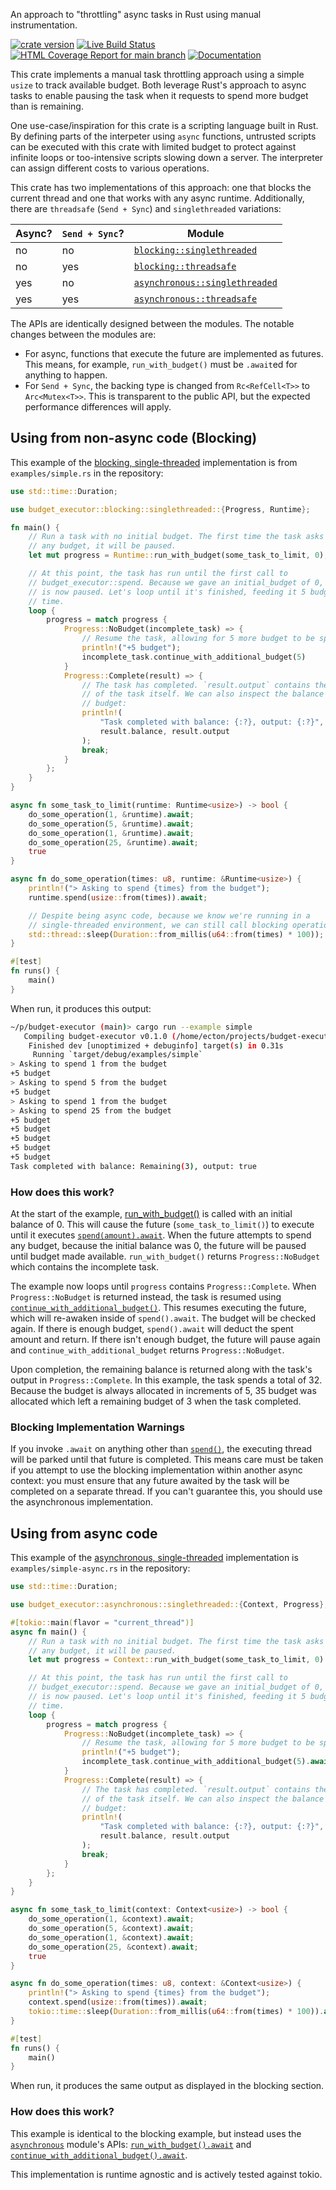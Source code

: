 An approach to "throttling" async tasks in Rust using manual instrumentation.

[![crate version](https://img.shields.io/crates/v/budget-executor.svg)](https://crates.io/crates/budget-executor)
[![Live Build Status](https://img.shields.io/github/workflow/status/khonsulabs/budget-executor/Tests/main)](https://github.com/khonsulabs/budget-executor/actions?query=workflow:Tests)
[![HTML Coverage Report for `main` branch](https://khonsulabs.github.io/budget-executor/coverage/badge.svg)](https://khonsulabs.github.io/budget-executor/coverage/)
[![Documentation](https://img.shields.io/badge/docs-main-informational)](https://khonsulabs.github.io/budget-executor/main/budget_executor)

This crate implements a manual task throttling approach using a simple `usize` to
track available budget. Both leverage Rust's approach to async tasks to enable
pausing the task when it requests to spend more budget than is remaining.

One use-case/inspiration for this crate is a scripting language built in Rust.
By defining parts of the interpeter using `async` functions, untrusted scripts
can be executed with this crate with limited budget to protect against infinite
loops or too-intensive scripts slowing down a server. The interpreter can assign
different costs to various operations.

This crate has two implementations of this approach: one that blocks the current
thread and one that works with any async runtime. Additionally, there are
`threadsafe` (`Send + Sync`) and `singlethreaded` variations:

| Async? | `Send + Sync`? | Module                                                          |
|--------|----------------|-----------------------------------------------------------------|
| no     | no             | [`blocking::singlethreaded`](blocking::singlethreaded)             |
| no     | yes            | [`blocking::threadsafe`](blocking::threadsafe)                 |
| yes    | no             | [`asynchronous::singlethreaded`](asynchronous::singlethreaded) |
| yes    | yes            | [`asynchronous::threadsafe`](asynchronous::threadsafe)         |

The APIs are identically designed between the modules. The notable changes
between the modules are:

- For async, functions that execute the future are implemented as futures. This
  means, for example, `run_with_budget()` must be `.await`ed for anything to
  happen.
- For `Send + Sync`, the backing type is changed from `Rc<RefCell<T>>` to
  `Arc<Mutex<T>>`. This is transparent to the public API, but the expected
  performance differences will apply.

## Using from non-async code (Blocking)

This example of the [blocking, single-threaded](blocking::singlethreaded) implementation is
from `examples/simple.rs` in the repository:

```rust
use std::time::Duration;

use budget_executor::blocking::singlethreaded::{Progress, Runtime};

fn main() {
    // Run a task with no initial budget. The first time the task asks to spend
    // any budget, it will be paused.
    let mut progress = Runtime::run_with_budget(some_task_to_limit, 0);

    // At this point, the task has run until the first call to
    // budget_executor::spend. Because we gave an initial_budget of 0, the future
    // is now paused. Let's loop until it's finished, feeding it 5 budget at a
    // time.
    loop {
        progress = match progress {
            Progress::NoBudget(incomplete_task) => {
                // Resume the task, allowing for 5 more budget to be spent.
                println!("+5 budget");
                incomplete_task.continue_with_additional_budget(5)
            }
            Progress::Complete(result) => {
                // The task has completed. `result.output` contains the output
                // of the task itself. We can also inspect the balance of the
                // budget:
                println!(
                    "Task completed with balance: {:?}, output: {:?}",
                    result.balance, result.output
                );
                break;
            }
        };
    }
}

async fn some_task_to_limit(runtime: Runtime<usize>) -> bool {
    do_some_operation(1, &runtime).await;
    do_some_operation(5, &runtime).await;
    do_some_operation(1, &runtime).await;
    do_some_operation(25, &runtime).await;
    true
}

async fn do_some_operation(times: u8, runtime: &Runtime<usize>) {
    println!("> Asking to spend {times} from the budget");
    runtime.spend(usize::from(times)).await;

    // Despite being async code, because we know we're running in a
    // single-threaded environment, we can still call blocking operations.
    std::thread::sleep(Duration::from_millis(u64::from(times) * 100));
}

#[test]
fn runs() {
    main()
}

```

When run, it produces this output:

```sh
~/p/budget-executor (main)> cargo run --example simple
   Compiling budget-executor v0.1.0 (/home/ecton/projects/budget-executor)
    Finished dev [unoptimized + debuginfo] target(s) in 0.31s
     Running `target/debug/examples/simple`
> Asking to spend 1 from the budget
+5 budget
> Asking to spend 5 from the budget
+5 budget
> Asking to spend 1 from the budget
> Asking to spend 25 from the budget
+5 budget
+5 budget
+5 budget
+5 budget
+5 budget
Task completed with balance: Remaining(3), output: true
```

### How does this work?

At the start of the example, [run_with_budget()](blocking::singlethreaded::Runtime::run_with_budget) is called with
an initial balance of 0. This will cause the future (`some_task_to_limit()`) to
execute until it executes [`spend(amount).await`](spend). When the future
attempts to spend any budget, because the initial balance was 0, the future will
be paused until budget made available. `run_with_budget()` returns
`Progress::NoBudget` which contains the incomplete task.

The example now loops until `progress` contains `Progress::Complete`. When
`Progress::NoBudget` is returned instead, the task is resumed using
[`continue_with_additional_budget()`](blocking::singlethreaded::IncompleteFuture::continue_with_additional_budget). This resumes
executing the future, which will re-awaken inside of `spend().await`. The budget
will be checked again. If there is enough budget, `spend().await` will deduct
the spent amount and return. If there isn't enough budget, the future will pause again and `continue_with_additional_budget` returns `Progress::NoBudget`.

Upon completion, the remaining balance is returned along with the task's output
in `Progress::Complete`. In this example, the task spends a total of 32. Because
the budget is always allocated in increments of 5, 35 budget was allocated which
left a remaining budget of 3 when the task completed.

### Blocking Implementation Warnings

If you invoke `.await` on anything other than [`spend()`](spend), the
executing thread will be parked until that future is completed. This means care
must be taken if you attempt to use the blocking implementation within another
async context: you must ensure that any future awaited by the task will be
completed on a separate thread. If you can't guarantee this, you should use the
asynchronous implementation.

## Using from async code

This example of the [asynchronous, single-threaded](asynchronous::singlethreaded) implementation
is `examples/simple-async.rs` in the repository:

```rust
use std::time::Duration;

use budget_executor::asynchronous::singlethreaded::{Context, Progress};

#[tokio::main(flavor = "current_thread")]
async fn main() {
    // Run a task with no initial budget. The first time the task asks to spend
    // any budget, it will be paused.
    let mut progress = Context::run_with_budget(some_task_to_limit, 0).await;

    // At this point, the task has run until the first call to
    // budget_executor::spend. Because we gave an initial_budget of 0, the future
    // is now paused. Let's loop until it's finished, feeding it 5 budget at a
    // time.
    loop {
        progress = match progress {
            Progress::NoBudget(incomplete_task) => {
                // Resume the task, allowing for 5 more budget to be spent.
                println!("+5 budget");
                incomplete_task.continue_with_additional_budget(5).await
            }
            Progress::Complete(result) => {
                // The task has completed. `result.output` contains the output
                // of the task itself. We can also inspect the balance of the
                // budget:
                println!(
                    "Task completed with balance: {:?}, output: {:?}",
                    result.balance, result.output
                );
                break;
            }
        };
    }
}

async fn some_task_to_limit(context: Context<usize>) -> bool {
    do_some_operation(1, &context).await;
    do_some_operation(5, &context).await;
    do_some_operation(1, &context).await;
    do_some_operation(25, &context).await;
    true
}

async fn do_some_operation(times: u8, context: &Context<usize>) {
    println!("> Asking to spend {times} from the budget");
    context.spend(usize::from(times)).await;
    tokio::time::sleep(Duration::from_millis(u64::from(times) * 100)).await;
}

#[test]
fn runs() {
    main()
}

```

When run, it produces the same output as displayed in the blocking section.

### How does this work?

This example is identical to the blocking example, but instead uses the
[`asynchronous`](asynchronous::singlethreaded) module's APIs:
[`run_with_budget().await`](asynchronous::singlethreaded::Context::run_with_budget) and
[`continue_with_additional_budget().await`](asynchronous::singlethreaded::IncompleteFuture::continue_with_additional_budget).

This implementation is runtime agnostic and is actively tested against tokio.

